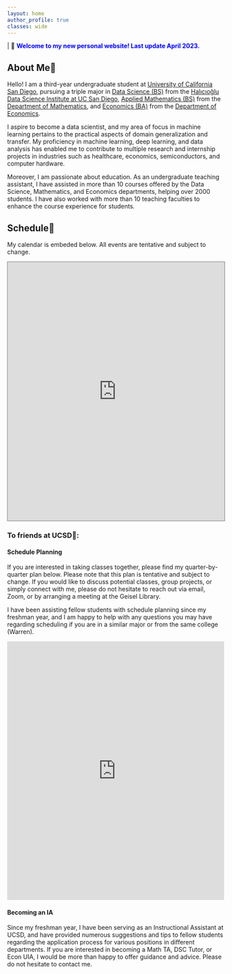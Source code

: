 ```yaml
---
layout: home
author_profile: true
classes: wide
---
```

| 🎉 <span style='color:Blue'><b>Welcome to my new personal website! Last update April 2023.</b></span> <br>

## About Me💯

Hello! I am a third-year undergraduate student at [University of California San Diego](https://ucsd.edu/), pursuing a triple major in [Data Science (BS)](https://datascience.ucsd.edu/academics/undergraduate/major-requirements/) from the [Halıcıoğlu Data Science Institute at UC San Diego](https://datascience.ucsd.edu/), [Applied Mathematics (BS)](https://math.ucsd.edu/students/undergraduate/ma27-applied-mathematics-b-s) from the [Department of Mathematics](https://math.ucsd.edu/), and [Economics (BA)](https://economics.ucsd.edu/undergraduate-program/major-minor-requirements/economics-major-ba.html) from the [Department of Economics](https://economics.ucsd.edu/).

I aspire to become a data scientist, and my area of focus in machine learning pertains to the practical aspects of domain generalization and transfer. My proficiency in machine learning, deep learning, and data analysis has enabled me to contribute to multiple research and internship projects in industries such as healthcare, economics, semiconductors, and computer hardware.

Moreover, I am passionate about education. As an undergraduate teaching assistant, I have assisted in more than 10 courses offered by the Data Science, Mathematics, and Economics departments, helping over 2000 students. I have also worked with more than 10 teaching faculties to enhance the course experience for students.



## Schedule📅

My calendar is embeded below. All events are tentative and subject to change.

<iframe src="https://calendar.google.com/calendar/embed?height=600&wkst=1&bgcolor=%23ffffff&ctz=America%2FLos_Angeles&mode=WEEK&src=d2VsMDE5QHVjc2QuZWR1&color=%234285F4" style="border:solid 1px #777" width="100%" height="600" frameborder="0" scrolling="no"></iframe>



### To friends at UCSD🔱:

#### Schedule Planning

If you are interested in taking classes together, please find my quarter-by-quarter plan below. Please note that this plan is tentative and subject to change. If you would like to discuss potential classes, group projects, or simply connect with me, please do not hesitate to reach out via email, Zoom, or by arranging a meeting at the Geisel Library.

I have been assisting fellow students with schedule planning since my freshman year, and I am happy to help with any questions you may have regarding scheduling if you are in a similar major or from the same college (Warren).

<iframe src="https://docs.google.com/spreadsheets/d/e/2PACX-1vRs36lkE0JajzcbJCFN3bU_qM6a1fDWlOQh566MBlElvln4P22Uah_3ThOb4U1FZT0w9ZErZuyhZ04z/pubhtml?gid=0&amp;single=true&amp;widget=true&amp;headers=false" width="100%" height="600" frameborder="0" scrolling="no"></iframe>

#### Becoming an IA 

Since my freshman year, I have been serving as an Instructional Assistant at UCSD, and have provided numerous suggestions and tips to fellow students regarding the application process for various positions in different departments. If you are interested in becoming a Math TA, DSC Tutor, or Econ UIA, I would be more than happy to offer guidance and advice. Please do not hesitate to contact me.




